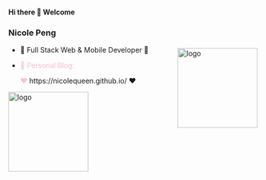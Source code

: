 #### Hi there 👋 Welcome 
### Nicole Peng
<img src="https://github-readme-stats.vercel.app/api?username=NicoleQueen&show_icons=true" alt="logo" height="160" align="right" style="margin: 5px; margin-bottom: 20px;" /> 


- 🌱 Full Stack Web & Mobile Developer 🌱
- <p style="color:pink">🤔 Personal Blog:</p> <span style="color:pink">❤️ </span> https://nicolequeen.github.io/ <span> ❤️</span>

<img src="https://github-profile-trophy.vercel.app/?username=NicoleQueen&theme=flat&column=7" alt="logo" height="160" align="center" style="margin: auto; margin-bottom: 20px;" />





<!--
**NicoleQueen/NicoleQueen** is a ✨ _special_ ✨ repository because its `README.md` (this file) appears on your GitHub profile.

Here are some ideas to get you started:

- 🔭 I’m currently working on ...
- 🌱 I’m currently learning ...
- 👯 I’m looking to collaborate on ...
- 🤔 I’m looking for help with ...
- 💬 Ask me about ...
- 📫 How to reach me: ...
- 😄 Pronouns: ...
- ⚡ Fun fact: ...
-->
